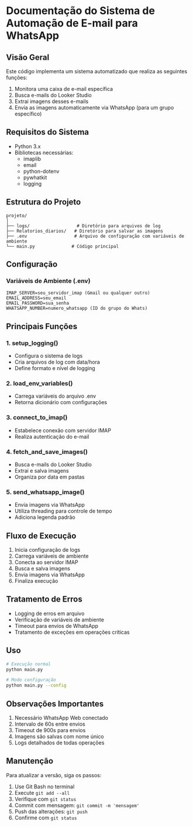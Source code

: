 # Documentação do Sistema de Automação de E-mail para WhatsApp

## Visão Geral
Este código implementa um sistema automatizado que realiza as seguintes funções:
1. Monitora uma caixa de e-mail específica
2. Busca e-mails do Looker Studio
3. Extrai imagens desses e-mails
4. Envia as imagens automaticamente via WhatsApp (para um grupo específico)

## Requisitos do Sistema
- Python 3.x
- Bibliotecas necessárias:
  - imaplib
  - email
  - python-dotenv
  - pywhatkit
  - logging

## Estrutura do Projeto
```
projeto/
│
├── logs/                  # Diretório para arquivos de log
├── Relatorios_diarios/   # Diretório para salvar as imagens
├── .env                  # Arquivo de configuração com variáveis de ambiente
└── main.py              # Código principal
```

## Configuração
### Variáveis de Ambiente (.env)
```
IMAP_SERVER=seu_servidor_imap (Gmail ou qualquer outro)
EMAIL_ADDRESS=seu_email
EMAIL_PASSWORD=sua_senha
WHATSAPP_NUMBER=numero_whatsapp (ID do grupo do Whats)
```

## Principais Funções

### 1. setup_logging()
- Configura o sistema de logs
- Cria arquivos de log com data/hora
- Define formato e nível de logging

### 2. load_env_variables()
- Carrega variáveis do arquivo .env
- Retorna dicionário com configurações

### 3. connect_to_imap()
- Estabelece conexão com servidor IMAP
- Realiza autenticação do e-mail

### 4. fetch_and_save_images()
- Busca e-mails do Looker Studio
- Extrai e salva imagens
- Organiza por data em pastas

### 5. send_whatsapp_image()
- Envia imagens via WhatsApp
- Utiliza threading para controle de tempo
- Adiciona legenda padrão

## Fluxo de Execução
1. Inicia configuração de logs
2. Carrega variáveis de ambiente
3. Conecta ao servidor IMAP
4. Busca e salva imagens
5. Envia imagens via WhatsApp
6. Finaliza execução

## Tratamento de Erros
- Logging de erros em arquivo
- Verificação de variáveis de ambiente
- Timeout para envios de WhatsApp
- Tratamento de exceções em operações críticas

## Uso
```bash
# Execução normal
python main.py

# Modo configuração
python main.py --config
```

## Observações Importantes
1. Necessário WhatsApp Web conectado
2. Intervalo de 60s entre envios
3. Timeout de 900s para envios
4. Imagens são salvas com nome único
5. Logs detalhados de todas operações

## Manutenção
Para atualizar a versão, siga os passos:
1. Use Git Bash no terminal
2. Execute `git add --all`
3. Verifique com `git status`
4. Commit com mensagem: `git commit -m 'mensagem'`
5. Push das alterações: `git push`
6. Confirme com `git status`
